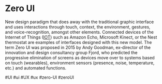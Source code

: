 # Zero UI

New design paradigm that does away with the traditional graphic interface and uses interactions through touch, context, the environment, gestures, and voice-recognition, amongst other elements. Connected devices of the Internet of Things ([IOT](https://www.zorraquino.com/en/dictionary/internet/what-is-iot.html "IOT")) such as Amazon Echo, Microsoft Kinect, or the Nest thermostat are examples of interfaces designed with this new model. The term Zero UI was proposed in 2015 by Andy Goodman, ex-director of the innovation and design consultancy group Fjord, who predicted the progressive elimination of screens as devices move over to systems based on touch (wearables), environment sensors (presence, noise, temperature, etc.) and automated functions.

#UI #ui #UX #ux #zero-UI #zeroUI